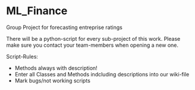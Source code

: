# ML_Finance
Group Project for forecasting entreprise ratings

There will be a python-script for every sub-project of this work.
Please make sure you contact your team-members when opening a new one.

Script-Rules:
- Methods always with description!
- Enter all Classes and Methods indcluding descriptions into our wiki-file
- Mark bugs/not working scripts 
